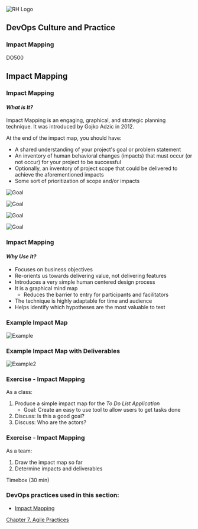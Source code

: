 <!-- .slide: data-background-image="images/cloudbackground.png" -->
![RH Logo](css/images/RHLogo3.png) <!-- {_class="title-logo"} -->
## DevOps Culture and Practice <!-- {_class="course-title"} -->
### Impact Mapping <!-- {_class="title-color"} -->
DO500 <!-- {_class="title-color"} -->



<!-- .slide: id="impact-mapping" -->
## Impact Mapping


### Impact Mapping
#### _What is It?_
Impact Mapping is an engaging, graphical, and strategic planning technique. It
was introduced by Gojko Adzic in 2012.

At the end of the impact map, you should have:
* A shared understanding of your project's goal or problem statement
* An inventory of human behavioral changes (impacts) that must occur (or not occur)
for your project to be successful
* Optionally, an inventory of project scope that could be delivered to achieve
the aforementioned impacts
* Some sort of prioritization of scope and/or impacts


![Goal](images/ImpactMapping/impact-mapping-goal.png)


![Goal](images/ImpactMapping/impact-mapping-actors.png)


![Goal](images/ImpactMapping/impact-mapping-impacts.png)


![Goal](images/ImpactMapping/impact-mapping-deliverables.png)


### Impact Mapping
#### _Why Use It?_
* Focuses on business objectives
* Re-orients us towards delivering value, not delivering features
* Introduces a very simple human centered design process
* It is a graphical mind map
  * Reduces the barrier to entry for participants and facilitators
* The technique is highly adaptable for time and audience
* Helps identify which hypotheses are the most valuable to test


### Example Impact Map
![Example](images/ImpactMapping/ImpactMap.png)


### Example Impact Map with Deliverables
![Example2](images/ImpactMapping/ImpactDeliverables.png)



### Exercise - Impact Mapping
As a class:
1. Produce a simple impact map for the _To Do List Application_
   * Goal: Create an easy to use tool to allow users to get tasks done
2. Discuss: Is this a good goal?
3. Discuss: Who are the actors?


### Exercise - Impact Mapping
As a team:
1. Draw the impact map so far
2. Determine impacts and deliverables

Timebox (30 min) <!-- {_class="small"} -->



<!-- .slide: data-background-image="images/chef-background.png", class="white-style" -->
### DevOps practices used in this section:
- [Impact Mapping](https://openpracticelibrary.com/practice/impact-mapping/)



<!-- .slide: data-background-image="css/images/RH_Chapter_Title_Background2.png", class="white-style" -->
[Chapter 7, Agile Practices](chapter07.html)
